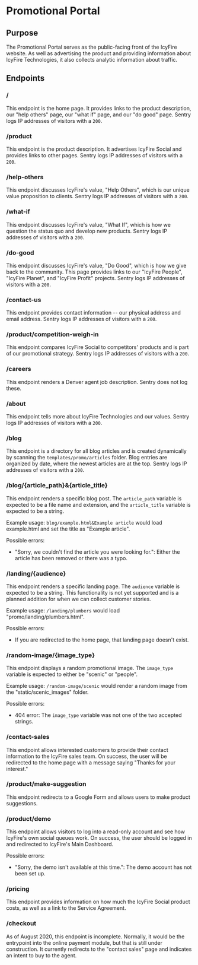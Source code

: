 # Promotional Portal

## Purpose

The Promotional Portal serves as the public-facing front of the IcyFire website. As well as advertising the product and providing information about IcyFire Technologies, it also collects analytic information about traffic.

## Endpoints

### /

This endpoint is the home page. It provides links to the product description, our "help others" page, our "what if" page, and our "do good" page. Sentry logs IP addresses of visitors with a `200`.

### /product

This endpoint is the product description. It advertises IcyFire Social and provides links to other pages. Sentry logs IP addresses of visitors with a `200`.

### /help-others

This endpoint discusses IcyFire's value, "Help Others", which is our unique value proposition to clients. Sentry logs IP addresses of visitors with a `200`.

### /what-if

This endpoint discusses IcyFire's value, "What If", which is how we question the status quo and develop new products. Sentry logs IP addresses of visitors with a `200`.

### /do-good

This endpoint discusses IcyFire's value, "Do Good", which is how we give back to the community. This page provides links to our "IcyFire People", "IcyFire Planet", and "IcyFire Profit" projects. Sentry logs IP addresses of visitors with a `200`.

### /contact-us

This endpoint provides contact information -- our physical address and email address. Sentry logs IP addresses of visitors with a `200`.

### /product/competition-weigh-in

This endpoint compares IcyFire Social to competitors' products and is part of our promotional strategy. Sentry logs IP addresses of visitors with a `200`.

### /careers

This endpoint renders a Denver agent job description. Sentry does not log these.

### /about

This endpoint tells more about IcyFire Technologies and our values. Sentry logs IP addresses of visitors with a `200`.

### /blog

This endpoint is a directory for all blog articles and is created dynamically by scanning the `templates/promo/articles` folder. Blog entries are organized by date, where the newest articles are at the top. Sentry logs IP addresses of visitors with a `200`.

### /blog/{article_path}&{article_title}

This endpoint renders a specific blog post. The `article_path` variable is expected to be a file name and extension, and the `article_title` variable is expected to be a string. 

Example usage: `blog/example.html&Example article` would load example.html and set the title as "Example article".

Possible errors:

- "Sorry, we couldn't find the article you were looking for.": Either the article has been removed or there was a typo.

### /landing/{audience}

This endpoint renders a specific landing page. The `audience` variable is expected to be a string. This functionality is not yet supported and is a planned addition for when we can collect customer stories.

Example usage: `/landing/plumbers` would load "promo/landing/plumbers.html".

Possible errors:

- If you are redirected to the home page, that landing page doesn't exist.

### /random-image/{image_type}

This endpoint displays a random promotional image. The `image_type` variable is expected to either be "scenic" or "people". 

Example usage: `/random-image/scenic` would render a random image from the "static/scenic_images" folder.

Possible errors:

- 404 error: The `image_type` variable was not one of the two accepted strings.

### /contact-sales

This endpoint allows interested customers to provide their contact information to the IcyFire sales team. On success, the user will be redirected to the home page with a message saying "Thanks for your interest."

### /product/make-suggestion

This endpoint redirects to a Google Form and allows users to make product suggestions.

### /product/demo

This endpoint allows visitors to log into a read-only account and see how IcyFire's own social queues work. On success, the user should be logged in and redirected to IcyFire's Main Dashboard.

Possible errors:

- "Sorry, the demo isn't available at this time.": The demo account has not been set up.

### /pricing

This endpoint provides information on how much the IcyFire Social product costs, as well as a link to the Service Agreement.

### /checkout

As of August 2020, this endpoint is incomplete. Normally, it would be the entrypoint into the online payment module, but that is still under construction. It currently redirects to the "contact sales" page and indicates an intent to buy to the agent.